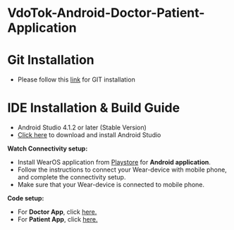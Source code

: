 
VdoTok-Android-Doctor-Patient-Application 
========================================= 
Git Installation 
============================== 
* Please follow this [link](https://git-scm.com/book/en/v2/Getting-Started-Installing-Git) for GIT installation 
 
IDE Installation & Build Guide 
============================== 
* Android Studio 4.1.2 or later (Stable Version) 
* [Click here](https://developer.android.com/studio?gclid=Cj0KCQjwhr2FBhDbARIsACjwLo2fEHdB3l3eqRlhIvySYNx1-3XjDmuX1eSCbaCI7zU8FKHFkGBcVyMaAtSjEALw_wcB&gclsrc=aw.ds#downloads) to download and install Android Studio 

<b>Watch Connectivity setup:</b> 
* Install WearOS application from [Playstore](https://play.google.com/store/apps/details?id=com.google.android.wearable.app&hl=en&gl=US) for <b>Android application</b>. 
* Follow the instructions to connect your Wear-device with mobile phone, and complete the connectivity setup. 
* Make sure that your Wear-device is connected to mobile phone.  
 
<b>Code setup:</b> 
* For <b>Doctor App</b>, click [here.](https://github.com/vdotok/Android-DoctorPatientApp/tree/doctorApp)
* For <b>Patient App</b>, click [here.](https://github.com/vdotok/Android-DoctorPatientApp/tree/patientApp)

 
